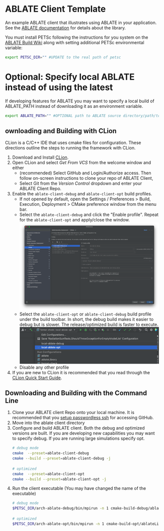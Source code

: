 # ABLATE Client Template

An example ABLATE client that illustrates using ABLATE in your application. See
the [ABLATE documentation](https://ablate.dev/content/development/ClientLibrary.html) for details about the library.

You must install PETSc following the instructions for you system on
the [ABLATE Build Wiki](https://github.com/UBCHREST/ablate/wiki) along with setting additional PETSc environmental
variable:

```bash
export PETSC_DIR="" #UPDATE to the real path of petsc
```

# Optional: Specify local ABLATE instead of using the latest

If developing features for ABLATE you may want to specify a local build of ABLATE_PATH instead of downloading it as an
environment variable.

```bash
export ABLATE_PATH="" #OPTIONAL path to ABLATE source directory/path/to/ablate/source/dir
```

## ownloading and Building with CLion

CLion is a C/C++ IDE that uses cmake files for configuration. These directions outline the steps to running the
framework with CLion.

1. Download and Install [CLion](https://www.jetbrains.com/clion/).
2. Open CLion and select *Get From VCS* from the welcome window and either
    - (recommended) Select GitHub and Login/Authorize access. Then follow on-screen instructions to clone your repo of
      ABLATE Client,
    - Select Git from the *Version Control* dropdown and enter your ABLATE Client Repo.
3. Enable the ```ablate-client-debug``` and ```ablate-client-opt``` build profiles.
    - If not opened by default, open the Settings / Preferences > Build, Execution, Deployment > CMake preference window
      from the menu bar.
    - Select the ```ablate-client-debug``` and click the "Enable profile". Repeat for the ```ablate-client-opt``` and
      apply/close the window.
      ![clion cmake profiles](assets/clion_cmake_profiles.png)
    - Select the ```ablate-client-opt``` or ```ablate-client-debug``` build profile under the build toolbar. In short,
      the debug build makes it easier to debug but is slower. The release/optimized build is faster to execute.
      ![clion cmake select build profile](assets/clion_cmake_select_build_profile.png)
    - Disable any other profile
4. If you are new to CLion it is recommended that you read through
   the [CLion Quick Start Guide](https://www.jetbrains.com/help/clion/clion-quick-start-guide.html).

## Downloading and Building with the Command Line

1. Clone your ABLATE client Repo onto your local machine. It is recommended that
   you [setup passwordless ssh](https://docs.github.com/en/github/authenticating-to-github/adding-a-new-ssh-key-to-your-github-account)
   for accessing GitHub.
2. Move into the ablate client directory
3. Configure and build ABLATE client. Both the debug and optimized versions are built. If you are developing new
   capabilities you may want to specify debug. If you are running large simulations specify opt.
    ```bash
    # debug mode
    cmake  --preset=ablate-client-debug
    cmake --build --preset=ablate-client-debug -j

    # optimized
    cmake  --preset=ablate-client-opt
    cmake --build --preset=ablate-client-opt -j
    ```
4. Run the client executable (You may have changed the name of the executable)
    ```bash
    # debug mode
    $PETSC_DIR/arch-ablate-debug/bin/mpirun -n 1 cmake-build-debug/ablateLibraryClient

    # optimized
    $PETSC_DIR/arch-ablate-opt/bin/mpirun -n 1 cmake-build-opt/ablateLibraryClient
    ```   